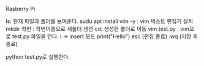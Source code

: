 Rasberry Pi

ls: 현재 파일과 폴더를 보여준다.
sudu apt install vim -y : vim 텍스트 편집기 설치
mkdir 학번 : 학번이름으로 새폴더 생성
cd: 생성한 폴더로 이동
vim test.py : vim으로 test.py 파일을 연다.
i -> insert 모드
print("Hello")
esc (편집 종료)
:wq (저장 후 종료)

python test.py로 실행한다.
